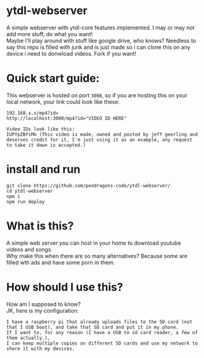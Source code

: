 # ytdl-webserver
A simple webserver with ytdl-core features implemented. I may or may not add more stuff, do what you want!        
Maybe I'll play around with stuff like google drive, who knows? Needless to say this repo is filled with junk and is just made so i can clone this on any device i need to donwload videos. Fork if you want!


# Quick start guide:
This webserver is hosted on port `3000`, so if you are hosting this on your local network, your link could look like these:
```
192.168.x.x/mp4?id=
http://localhost:3000/mp4?id="VIDEO ID HERE"

Video IDs look like this:
IUPYpZBfsMU (This video is made, owned and posted by jeff geerling and deserves credit for it, I'm just using it as an example, any request to take it down is accepted.)
```
# install and run

```
git clone https://github.com/pendragons-code/ytdl-webserver/
cd ytdl-webserver
npm i
npm run deploy
```
# What is this?
A simple web server you can host in your home to download youtube videos and songs.        
Why make this when there are so many alternatives? Because some are filled wth ads and have some porn in them.

# How should I use this?
How am I supposed to know?      
JK, here is my configuration:
```
I have a raspberry pi that already uploads files to the SD card (not that I USB boot), and take that SD card and put it in my phone. 
If I want to, for any reason (I have a USB to sd card reader, a few of them actually.), 
I can keep multiple copies on different SD cards and use my network to share it with my devices.
```
